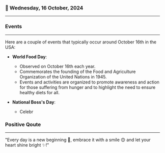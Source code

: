 ### 📅 Wednesday, 16 October, 2024
------
### Events
------
Here are a couple of events that typically occur around October 16th in the USA:

- **World Food Day**: 
  - Observed on October 16th each year.
  - Commemorates the founding of the Food and Agriculture Organization of the United Nations in 1945.
  - Events and activities are organized to promote awareness and action for those suffering from hunger and to highlight the need to ensure healthy diets for all.

- **National Boss's Day**:
  - Celebr
### Positive Qoute
------
"Every day is a new beginning 🌅, embrace it with a smile 😊 and let your heart shine bright ✨!"
